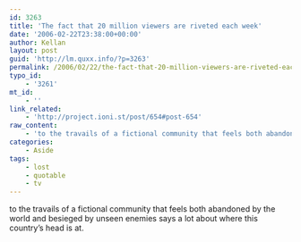 ```yaml
---
id: 3263
title: 'The fact that 20 million viewers are riveted each week'
date: '2006-02-22T23:38:00+00:00'
author: Kellan
layout: post
guid: 'http://lm.quxx.info/?p=3263'
permalink: /2006/02/22/the-fact-that-20-million-viewers-are-riveted-each-week/
typo_id:
    - '3261'
mt_id:
    - ''
link_related:
    - 'http://project.ioni.st/post/654#post-654'
raw_content:
    - 'to the travails of a fictional community that feels both abandoned by the world and besieged by unseen enemies says a lot about where this country\''s head is at.'
categories:
    - Aside
tags:
    - lost
    - quotable
    - tv
---
```


to the travails of a fictional community that feels both abandoned by the world and besieged by unseen enemies says a lot about where this country’s head is at.